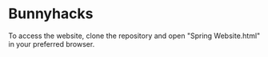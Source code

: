 # Bunnyhacks
To access the website, clone the repository and open "Spring Website.html" in your preferred browser.
